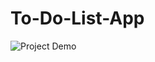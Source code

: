 
# To-Do-List-App
<!DOCTYPE html>
<html lang="en">
<head>
    <meta charset="UTF-8">
    <meta name="viewport" content="width=device-width, initial-scale=1.0">
    <title>T0-Do List</title>
    
</head>
<body>
<img src="Screenshot (136).png" alt="Project Demo">

</body>
